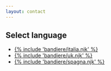 ```yaml
---
layout: contact
---
```


## Select language

<ul class="bandiere">
  
  <li><a href="/italian" class="italia">{% include 'bandiere/italia.njk' %}</a></li>

  <li><a href="/english" class="uk">{% include 'bandiere/uk.njk' %}</a></li>

  <li><a href="/espanol" class="uk">{% include 'bandiere/spagna.njk' %}</a></li>

</ul>